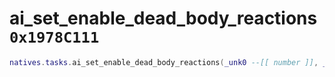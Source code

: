 # ai_set_enable_dead_body_reactions `0x1978C111`

```lua
natives.tasks.ai_set_enable_dead_body_reactions(_unk0 --[[ number ]], _unk1 --[[ number ]])
```